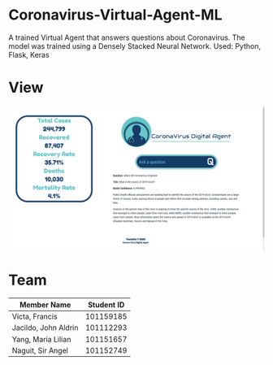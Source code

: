 # Coronavirus-Virtual-Agent-ML
A trained Virtual Agent that answers questions about Coronavirus. The model was trained using a Densely Stacked Neural Network. Used: Python, Flask, Keras

# View
![Alt text](/img/CoronaAgent.png?raw=true)

# Team

| Member Name |Student ID|
|----------|:-------------:|
| Victa, Francis |101159185|
| Jacildo, John Aldrin |101112293|
| Yang, Maria Lilian |101151657|
| Naguit, Sir Angel |101152749|
